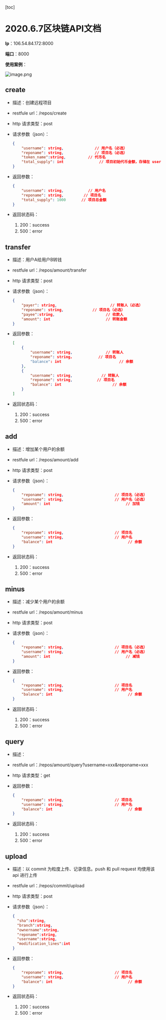 [toc]

# 2020.6.7区块链API文档

**Ip**：106.54.84.172:8000

**端口**：8000

**使用案例**：

![image.png](http://ww1.sinaimg.cn/large/006alGmrgy1gfk73q6ukaj31f10q8tbf.jpg)

## create

- 描述：创建远程项目
- restfule url：/repos/create

- http 请求类型：post

- 请求参数（json）：

  ```json
  {
      "username": string,              // 用户名（必选）
      "reponame": string,              // 项目名（必选）
      "token_name":string,          // 代币名
      "total_supply": int                // 项目初始代币金额，存储在 username 账号中
  }
  ```

- 返回参数：

  ```json
  {
      "username": string,           // 用户名
      "reponame": string,         // 项目名
      "total_supply": 1000       // 项目总金额
  }
  ```

- 返回状态码：

  1. 200：success
  2. 500：error

## transfer

- 描述：用户A给用户B转钱
- restfule url：/repos/amount/transfer

- http 请求类型：post

- 请求参数（json）：

  ```json
  {
      "payer": string,                        // 转账人（必选）
      "reponame": string,             // 项目名（必选）
      "payee":string,                       // 收款人
      "amount": int                         // 转账金额
  }
  ```

- 返回参数：

  ```json
  [
      {
          "username": string,               // 转账人
          "reponame": string，           // 项目名
          "balance": int                          // 余额
      },
      {
          "username": string,             // 转账人
          "reponame": string,           // 项目名
          "balance": int                       // 余额
      }
  ]
  ```

- 返回状态码：

  1. 200：success
  2. 500：error

## add

- 描述：增加某个用户的余额
- restfule url：/repos/amount/add

- http 请求类型：post

- 请求参数（json）：

  ```json
  {
      "reponame": string,                       // 项目名（必选）
      "username": string,                       // 用户名（必选）
      "amount": int                                  // 加钱
  }
  ```

- 返回参数：

  ```json
  {
      "reponame": string,                       // 项目名
      "username": string,                       // 用户名
      "balance": int                                  // 余额
  }
  ```

- 返回状态码：

  1. 200：success
  2. 500：error

## minus

- 描述：减少某个用户的余额
- restfule url：/repos/amount/minus

- http 请求类型：post

- 请求参数（json）：

  ```json
  {
      "reponame": string,                       // 项目名（必选）
      "username": string,                       // 用户名（必选）
      "amount": int                                  // 减钱
  }
  ```

- 返回参数：

  ```json
  {
      "reponame": string,                       // 项目名
      "username": string,                       // 用户名
      "balance": int                                  // 余额
  }
  ```

- 返回状态码：

  1. 200：success
  2. 500：error

## query

- 描述：
- restfule url：/repos/amount/query?username=xxx&reponame=xxx

- http 请求类型：get

- 返回参数：

  ```json
  {
      "reponame": string,                       // 项目名
      "username": string,                       // 用户名
      "balance": int                                  // 余额
  }
  ```

- 返回状态码：

  1. 200：success
  2. 500：error

## upload

- 描述：以 commit 为粒度上传、记录信息。push 和 pull request 均使用该 api 进行上传

- restfule url：/repos/commit/upload

- http 请求类型：post

- 请求参数（json）：

  ```json
  {
  	"sha":string,
  	"branch":string,
  	"ownername":string,
  	"reponame":string,
  	"username":string,
  	"modification_lines":int
  }
  ```

  

- 返回参数：

  ```json
  {
      "reponame": string,                       // 项目名
      "username": string,                       // 用户名
      "balance": int                                  // 余额
  }
  ```

- 返回状态码：

  1. 200：success
  2. 500：error

